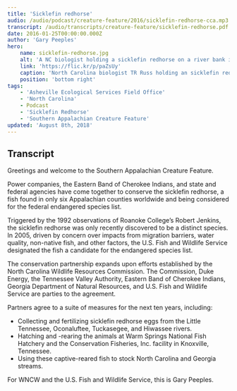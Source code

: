 ```yaml
---
title: 'Sicklefin redhorse'
audio: /audio/podcast/creature-feature/2016/sicklefin-redhorse-cca.mp3
transcript: /audio/transcripts/creature-feature/sicklefin-redhorse.pdf
date: 2016-01-25T00:00:00.000Z
author: 'Gary Peeples'
hero:
    name: sicklefin-redhorse.jpg
    alt: 'A NC biologist holding a sicklefin redhorse on a river bank in front of a hydroelectric dam.'
    link: 'https://flic.kr/p/paZsUy'
    caption: 'North Carolina biologist TR Russ holding an sicklefin redhorse. Photo by Mark Cantrell, USFWS.'
    position: 'bottom right'
tags:
    - 'Asheville Ecological Services Field Office'
    - 'North Carolina'
    - Podcast
    - 'Sicklefin Redhorse'
    - 'Southern Appalachian Creature Feature'
updated: 'August 8th, 2018'
---
```


## Transcript

Greetings and welcome to the Southern Appalachian Creature Feature.

Power companies, the Eastern Band of Cherokee Indians, and state and federal agencies have come together to conserve the sicklefin redhorse, a fish found in only six Appalachian counties worldwide and being considered for the federal endangered species list.

Triggered by the 1992 observations of Roanoke College’s Robert Jenkins, the sicklefin redhorse was only recently discovered to be a distinct species. In 2005, driven by concern over impacts from migration barriers, water quality, non-native fish, and other factors, the U.S. Fish and Wildlife Service designated the fish a candidate for the endangered species list.

The conservation partnership expands upon efforts established by the North Carolina Wildlife Resources Commission. The Commission, Duke Energy, the Tennessee Valley Authority, Eastern Band of Cherokee Indians, Georgia Department of Natural Resources, and U.S. Fish and Wildlife Service are parties to the agreement.

Partners agree to a suite of measures for the next ten years, including:

- Collecting and fertilizing sicklefin redhorse eggs from the Little Tennessee, Oconaluftee, Tuckasegee, and Hiwassee rivers.
- Hatching and -rearing the animals at Warm Springs National Fish Hatchery and the Conservation Fisheries, Inc. facility in Knoxville, Tennessee.
- Using these captive-reared fish to stock North Carolina and Georgia streams.

For WNCW and the U.S. Fish and Wildlife Service, this is Gary Peeples.
